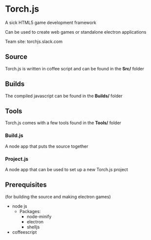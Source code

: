 # Torch.js
A sick HTML5 game development framework

Can be used to create web games or standalone electron applications

Team site: torchjs.slack.com

## Source
Torch.js is written in coffee script and can be found in the <b>Src/</b> folder

## Builds
The compiled javascript can be found in the <b>Builds/</b> folder

## Tools
Torch.js comes with a few tools found in the <b>Tools/</b> folder

### Build.js
A node app that puts the source together

### Project.js
A node app that can be used to set up a new Torch.js project

## Prerequisites
(for building the source and making electron games)

* node js
    * Packages:
        * node-minify
        * electron
        * shelljs
* coffeescript
